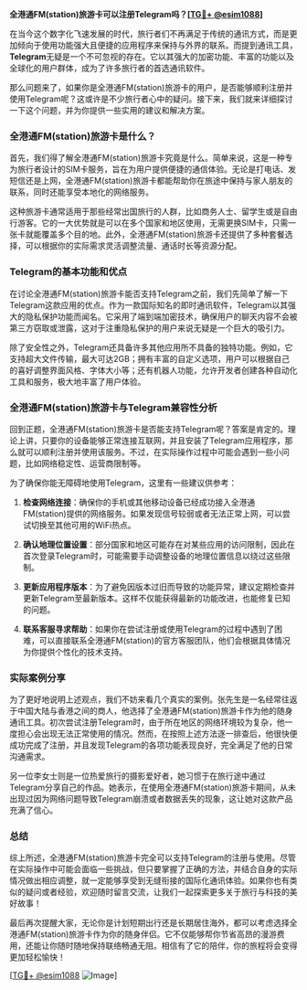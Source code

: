 **全港通FM(station)旅游卡可以注册Telegram吗？[[TG💪+ @esim1088](https://t.me/s/esim1088)]**

在当今这个数字化飞速发展的时代，旅行者们不再满足于传统的通讯方式，而是更加倾向于使用功能强大且便捷的应用程序来保持与外界的联系。而提到通讯工具，**Telegram**无疑是一个不可忽视的存在。它以其强大的加密功能、丰富的功能以及全球化的用户群体，成为了许多旅行者的首选通讯软件。

那么问题来了，如果你是全港通FM(station)旅游卡的用户，是否能够顺利注册并使用Telegram呢？这或许是不少旅行者心中的疑问。接下来，我们就来详细探讨一下这个问题，并为你提供一些实用的建议和解决方案。

### 全港通FM(station)旅游卡是什么？

首先，我们得了解全港通FM(station)旅游卡究竟是什么。简单来说，这是一种专为旅行者设计的SIM卡服务，旨在为用户提供便捷的通信体验。无论是打电话、发短信还是上网，全港通FM(station)旅游卡都能帮助你在旅途中保持与家人朋友的联系，同时还能享受本地化的网络服务。

这种旅游卡通常适用于那些经常出国旅行的人群，比如商务人士、留学生或是自由行游客。它的一大优势就是可以在多个国家和地区使用，无需更换SIM卡，只需一张卡就能覆盖多个目的地。此外，全港通FM(station)旅游卡还提供了多种套餐选择，可以根据你的实际需求灵活调整流量、通话时长等资源分配。

### Telegram的基本功能和优点

在讨论全港通FM(station)旅游卡能否支持Telegram之前，我们先简单了解一下Telegram这款应用的优点。作为一款国际知名的即时通讯软件，Telegram以其强大的隐私保护功能而闻名。它采用了端到端加密技术，确保用户的聊天内容不会被第三方窃取或泄露，这对于注重隐私保护的用户来说无疑是一个巨大的吸引力。

除了安全性之外，Telegram还具备许多其他应用所不具备的独特功能。例如，它支持超大文件传输，最大可达2GB；拥有丰富的自定义选项，用户可以根据自己的喜好调整界面风格、字体大小等；还有机器人功能，允许开发者创建各种自动化工具和服务，极大地丰富了用户体验。

### 全港通FM(station)旅游卡与Telegram兼容性分析

回到正题，全港通FM(station)旅游卡是否能支持Telegram呢？答案是肯定的。理论上讲，只要你的设备能够正常连接互联网，并且安装了Telegram应用程序，那么就可以顺利注册并使用该服务。不过，在实际操作过程中可能会遇到一些小问题，比如网络稳定性、运营商限制等。

为了确保你能无障碍地使用Telegram，这里有一些建议供参考：

1. **检查网络连接**：确保你的手机或其他移动设备已经成功接入全港通FM(station)提供的网络服务。如果发现信号较弱或者无法正常上网，可以尝试切换至其他可用的WiFi热点。
   
2. **确认地理位置设置**：部分国家和地区可能存在对某些应用的访问限制，因此在首次登录Telegram时，可能需要手动调整设备的地理位置信息以绕过这些限制。

3. **更新应用程序版本**：为了避免因版本过旧而导致的功能异常，建议定期检查并更新Telegram至最新版本。这样不仅能获得最新的功能改进，也能修复已知的问题。

4. **联系客服寻求帮助**：如果你在尝试注册或使用Telegram的过程中遇到了困难，可以直接联系全港通FM(station)的官方客服团队，他们会根据具体情况为你提供个性化的技术支持。

### 实际案例分享

为了更好地说明上述观点，我们不妨来看几个真实的案例。张先生是一名经常往返于中国大陆与香港之间的商人，他选择了全港通FM(station)旅游卡作为他的随身通讯工具。初次尝试注册Telegram时，由于所在地区的网络环境较为复杂，他一度担心会出现无法正常使用的情况。然而，在按照上述方法逐一排查后，他很快便成功完成了注册，并且发现Telegram的各项功能表现良好，完全满足了他的日常沟通需求。

另一位李女士则是一位热爱旅行的摄影爱好者，她习惯于在旅行途中通过Telegram分享自己的作品。她表示，在使用全港通FM(station)旅游卡期间，从未出现过因为网络问题导致Telegram崩溃或者数据丢失的现象，这让她对这款产品充满了信心。

### 总结

综上所述，全港通FM(station)旅游卡完全可以支持Telegram的注册与使用。尽管在实际操作中可能会面临一些挑战，但只要掌握了正确的方法，并结合自身的实际情况做出相应调整，就一定能够享受到无缝衔接的国际化通讯体验。如果你也有类似的疑问或者经验，欢迎随时留言交流，让我们一起探索更多关于旅行与科技的美好故事！

最后再次提醒大家，无论你是计划短期出行还是长期居住海外，都可以考虑选择全港通FM(station)旅游卡作为你的随身伴侣。它不仅能够帮你节省高昂的漫游费用，还能让你随时随地保持联络畅通无阻。相信有了它的陪伴，你的旅程将会变得更加轻松愉快！

[[TG💪+ @esim1088](https://t.me/s/esim1088) ![Image](https://i.postimg.cc/4NQfJmqS/Snipaste-2025-05-13-00-14-12.png)]